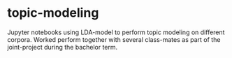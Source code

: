 # topic-modeling
Jupyter notebooks using LDA-model to perform topic modeling on different corpora.
Worked perform together with several class-mates as part of the joint-project during the bachelor term.
